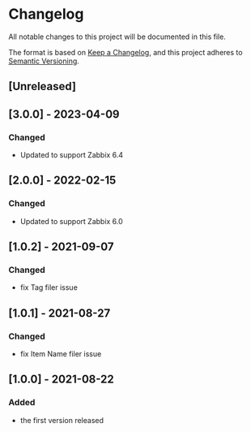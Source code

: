 # Changelog
All notable changes to this project will be documented in this file.

The format is based on [Keep a Changelog](https://keepachangelog.com/en/1.0.0/),
and this project adheres to [Semantic Versioning](https://semver.org/spec/v2.0.0.html).

## [Unreleased]

## [3.0.0] - 2023-04-09
### Changed
- Updated to support Zabbix 6.4

## [2.0.0] - 2022-02-15
### Changed
- Updated to support Zabbix 6.0

## [1.0.2] - 2021-09-07
### Changed
- fix Tag filer issue

## [1.0.1] - 2021-08-27
### Changed
- fix Item Name filer issue

## [1.0.0] - 2021-08-22
### Added
- the first version released
